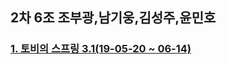 ## 2차 6조 조부광,남기웅,김성주,윤민호
### [1. 토비의 스프링 3.1(19-05-20 ~ 06-14)](https://github.com/src8655/cafe24_6_2/tree/master/1.%ED%86%A0%EB%B9%84%EC%9D%98%20%EC%8A%A4%ED%94%84%EB%A7%81%203.1)
